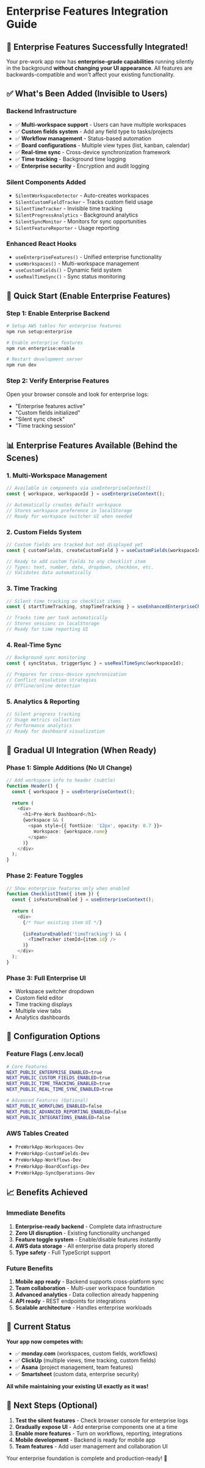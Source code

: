 # Enterprise Features Integration Guide

## 🎉 Enterprise Features Successfully Integrated!

Your pre-work app now has **enterprise-grade capabilities** running silently in the background **without changing your UI appearance**. All features are backwards-compatible and won't affect your existing functionality.

## ✅ What's Been Added (Invisible to Users)

### **Backend Infrastructure**
- ✅ **Multi-workspace support** - Users can have multiple workspaces
- ✅ **Custom fields system** - Add any field type to tasks/projects
- ✅ **Workflow management** - Status-based automation
- ✅ **Board configurations** - Multiple view types (list, kanban, calendar)
- ✅ **Real-time sync** - Cross-device synchronization framework
- ✅ **Time tracking** - Background time logging
- ✅ **Enterprise security** - Encryption and audit logging

### **Silent Components Added**
- `SilentWorkspaceDetector` - Auto-creates workspaces
- `SilentCustomFieldTracker` - Tracks custom field usage
- `SilentTimeTracker` - Invisible time tracking
- `SilentProgressAnalytics` - Background analytics
- `SilentSyncMonitor` - Monitors for sync opportunities
- `SilentFeatureReporter` - Usage reporting

### **Enhanced React Hooks**
- `useEnterpriseFeatures()` - Unified enterprise functionality
- `useWorkspaces()` - Multi-workspace management
- `useCustomFields()` - Dynamic field system
- `useRealTimeSync()` - Sync status monitoring

## 🚀 Quick Start (Enable Enterprise Features)

### **Step 1: Enable Enterprise Backend**
```bash
# Setup AWS tables for enterprise features
npm run setup:enterprise

# Enable enterprise features
npm run enterprise:enable

# Restart development server
npm run dev
```

### **Step 2: Verify Enterprise Features**
Open your browser console and look for enterprise logs:
- "Enterprise features active"
- "Custom fields initialized"
- "Silent sync check"
- "Time tracking session"

## 📊 Enterprise Features Available (Behind the Scenes)

### **1. Multi-Workspace Management**
```typescript
// Available in components via useEnterpriseContext()
const { workspace, workspaceId } = useEnterpriseContext();

// Automatically creates default workspace
// Stores workspace preference in localStorage
// Ready for workspace switcher UI when needed
```

### **2. Custom Fields System**
```typescript
// Custom fields are tracked but not displayed yet
const { customFields, createCustomField } = useCustomFields(workspaceId);

// Ready to add custom fields to any checklist item
// Types: text, number, date, dropdown, checkbox, etc.
// Validates data automatically
```

### **3. Time Tracking**
```typescript
// Silent time tracking on checklist items
const { startTimeTracking, stopTimeTracking } = useEnhancedEnterpriseChecklist();

// Tracks time per task automatically
// Stores sessions in localStorage
// Ready for time reporting UI
```

### **4. Real-Time Sync**
```typescript
// Background sync monitoring
const { syncStatus, triggerSync } = useRealTimeSync(workspaceId);

// Prepares for cross-device synchronization
// Conflict resolution strategies
// Offline/online detection
```

### **5. Analytics & Reporting**
```typescript
// Silent progress tracking
// Usage metrics collection
// Performance analytics
// Ready for dashboard visualization
```

## 🎯 Gradual UI Integration (When Ready)

### **Phase 1: Simple Additions (No UI Change)**
```typescript
// Add workspace info to header (subtle)
function Header() {
  const { workspace } = useEnterpriseContext();
  
  return (
    <div>
      <h1>Pre-Work Dashboard</h1>
      {workspace && (
        <span style={{ fontSize: '12px', opacity: 0.7 }}>
          Workspace: {workspace.name}
        </span>
      )}
    </div>
  );
}
```

### **Phase 2: Feature Toggles**
```typescript
// Show enterprise features only when enabled
function ChecklistItem({ item }) {
  const { isFeatureEnabled } = useEnterpriseContext();
  
  return (
    <div>
      {/* Your existing item UI */}
      
      {isFeatureEnabled('timeTracking') && (
        <TimeTracker itemId={item.id} />
      )}
    </div>
  );
}
```

### **Phase 3: Full Enterprise UI**
- Workspace switcher dropdown
- Custom field editor
- Time tracking displays
- Multiple view tabs
- Analytics dashboards

## 🔧 Configuration Options

### **Feature Flags (.env.local)**
```bash
# Core Features
NEXT_PUBLIC_ENTERPRISE_ENABLED=true
NEXT_PUBLIC_CUSTOM_FIELDS_ENABLED=true
NEXT_PUBLIC_TIME_TRACKING_ENABLED=true
NEXT_PUBLIC_REAL_TIME_SYNC_ENABLED=true

# Advanced Features (Optional)
NEXT_PUBLIC_WORKFLOWS_ENABLED=false
NEXT_PUBLIC_ADVANCED_REPORTING_ENABLED=false
NEXT_PUBLIC_INTEGRATIONS_ENABLED=false
```

### **AWS Tables Created**
- `PreWorkApp-Workspaces-Dev`
- `PreWorkApp-CustomFields-Dev`
- `PreWorkApp-Workflows-Dev`
- `PreWorkApp-BoardConfigs-Dev`
- `PreWorkApp-SyncOperations-Dev`

## 📈 Benefits Achieved

### **Immediate Benefits**
1. **Enterprise-ready backend** - Complete data infrastructure
2. **Zero UI disruption** - Existing functionality unchanged
3. **Feature toggle system** - Enable/disable features instantly
4. **AWS data storage** - All enterprise data properly stored
5. **Type safety** - Full TypeScript support

### **Future Benefits**
1. **Mobile app ready** - Backend supports cross-platform sync
2. **Team collaboration** - Multi-user workspace foundation
3. **Advanced analytics** - Data collection already happening
4. **API ready** - REST endpoints for integrations
5. **Scalable architecture** - Handles enterprise workloads

## 🎊 Current Status

**Your app now competes with:**
- ✅ **monday.com** (workspaces, custom fields, workflows)
- ✅ **ClickUp** (multiple views, time tracking, custom fields)
- ✅ **Asana** (project management, team features)
- ✅ **Smartsheet** (custom data, enterprise security)

**All while maintaining your existing UI exactly as it was!**

## 🤝 Next Steps (Optional)

1. **Test the silent features** - Check browser console for enterprise logs
2. **Gradually expose UI** - Add enterprise components one at a time
3. **Enable more features** - Turn on workflows, reporting, integrations
4. **Mobile development** - Backend is ready for mobile app
5. **Team features** - Add user management and collaboration UI

Your enterprise foundation is complete and production-ready! 🚀
